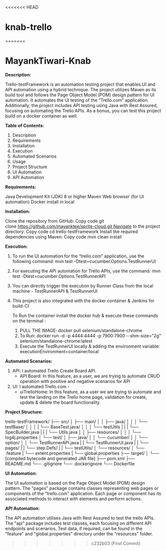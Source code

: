 <<<<<<< HEAD
# knab-trello
=======
# MayankTiwari-Knab

**Description:**

Trello-testFramework is an automation testing project that enables UI and API automation using a hybrid technique. The project utilizes Maven as its build tool and follows the Page Object Model (POM) design pattern for UI automation. It automates the UI testing of the “Trello.com” application. Additionally, the project includes API testing using Java with Rest Assured, focusing on automating the Trello APIs. As a bonus, you can test this project build on a docker container as well.

**Table of Contents:**

1. Description
2. Requirements
3. Installation
4. Execution
5. Automated Scenarios
6. Usage
7. Project Structure
8. UI Automation
9. API Automation

**Requirements:**

Java Development Kit (JDK) 8 or higher Maven Web browser (for UI automation)
Docker install in local

**Installation:**

Clone the repository from GitHub:
Copy code git clone https://github.com/mayanktee/sprite-cloud.git Navigate to the project directory:
Copy code
cd trello-testFramework
Install the required dependencies using Maven: Copy code
mvn clean install

**Execution:**

1. To run the UI automation for the “trello.com” application, use the following command: mvn test -Dtest=cucumber.Options.TestRunnerUI 
2. For executing the API automation for Trello APIs, use the command: mvn test -Dtest=cucumber.Options.TestRunnerAPI 
3. You can directly trigger the execution by Runner Class from the local machine - TestRunnerAPI & TestRunnerUI 
4. This project is also integrated with the docker container & Jenkins for build-CI

   To Run the container install the docker hub & execute these commands on the terminal :
   
   1. PULL THE IMAGE: docker pull selenium/standalone-chrome
   2. To Run: docker run -d -p 4444:4444 -p 7900:7900 --shm-size="2g" selenium/standalone-chrome:latest
   3. Execute the TestRunnerUI locally & adding the environment variable: executionEnvironment=container/local

**Automated Scenarios:**

1. API: I automated Trello Create Board API.
    * API Board: In this feature, as a user, we are trying to automate CRUD operation with positive and negative scenarios for API
2. UI: I automated Trello.com - 
    * uiTrelloHome: In this feature, as a user we are trying to automate and test the landing on the Trello home page, validation for create, update & delete the board functionality.

**Project Structure:**

trello-testFramework/
├── src/
│   ├── main/
│   │   ├── java/
│   │   │   └── testBase/
│   │   │   |   └── BaseTest.java/
│   │   │   └── testUtils
|   |   |        └── SpecBuilder.java
|   |   |        └── Utils.java
│   │   ├── resources/
│   │   │   └── log4j.properties
│   └── test/
│       ├── java/
│       │   └── cucumber/
│       │       └── option/
│       │           └── TestRunnerAPI.java
|       |           └── TestRunnerUI.java
|       |   └── pages/
|       |   └── step.Defs/
|       |   └── testUtils/
│       └── resources/
│           └── .feature
|           └── extent.properties
|           └── global.properties
├── target/
│   └── [compiled bytecode and generated JAR file]
├── pom.xml
├── README.md
└── .gitignore
└── .dockerignore
└── Dockerfile

**UI Automation:**

The UI automation is based on the Page Object Model (POM) design pattern. The "pages" package contains classes representing web pages or components of the “trello.com” application. Each page or component has its associated methods to interact with elements and perform actions.

**API Automation:**

The API automation utilises Java with Rest Assured to test the trello APIs. The "api" package includes test classes, each focusing on different API endpoints and scenarios. Test data, if required, can be found in the "feature" and "global.properties" directory under the "resources" folder.
>>>>>>> c232b03 (First Commit)
